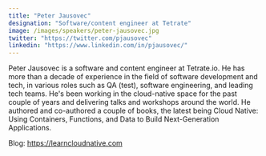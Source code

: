 ```yaml
---
title: "Peter Jausovec"
designation: "Software/content engineer at Tetrate"
image: /images/speakers/peter-jausovec.jpg
twitter: "https://twitter.com/pjausovec"
linkedin: "https://www.linkedin.com/in/pjausovec/"
---
```


Peter Jausovec is a software and content engineer at Tetrate.io. He has more than a decade of experience in the field of software development and tech, in various roles such as QA (test), software engineering, and leading tech teams. He's been working in the cloud-native space for the past couple of years and delivering talks and workshops around the world. He authored and co-authored a couple of books, the latest being Cloud Native: Using Containers, Functions, and Data to Build Next-Generation Applications.

Blog: https://learncloudnative.com